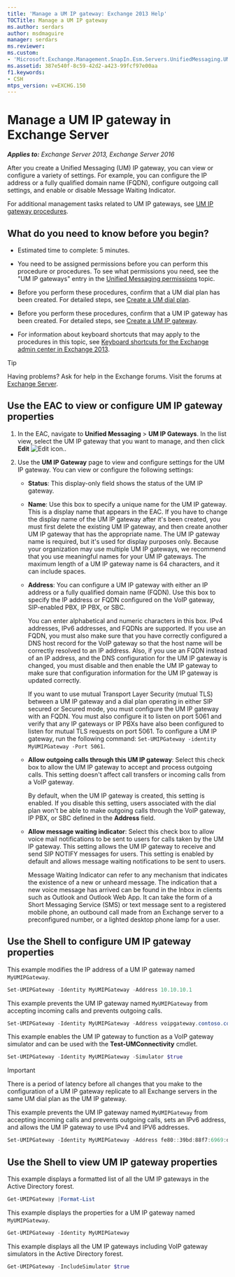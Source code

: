 ```yaml
---
title: 'Manage a UM IP gateway: Exchange 2013 Help'
TOCTitle: Manage a UM IP gateway
ms.author: serdars
author: msdmaguire
manager: serdars
ms.reviewer:
ms.custom:
- 'Microsoft.Exchange.Management.SnapIn.Esm.Servers.UnifiedMessaging.UMIPGatewayGeneralPropertyPageControl'
ms.assetid: 387e540f-8c59-42d2-a423-99fcf97e00aa
f1.keywords:
- CSH
mtps_version: v=EXCHG.150
---
```


# Manage a UM IP gateway in Exchange Server

_**Applies to:** Exchange Server 2013, Exchange Server 2016_

After you create a Unified Messaging (UM) IP gateway, you can view or configure a variety of settings. For example, you can configure the IP address or a fully qualified domain name (FQDN), configure outgoing call settings, and enable or disable Message Waiting Indicator.

For additional management tasks related to UM IP gateways, see [UM IP gateway procedures](um-ip-gateway-procedures-exchange-2013-help.md).

## What do you need to know before you begin?

- Estimated time to complete: 5 minutes.

- You need to be assigned permissions before you can perform this procedure or procedures. To see what permissions you need, see the "UM IP gateways" entry in the [Unified Messaging permissions](unified-messaging-permissions-exchange-2013-help.md) topic.

- Before you perform these procedures, confirm that a UM dial plan has been created. For detailed steps, see [Create a UM dial plan](create-um-dial-plan-exchange-2013-help.md).

- Before you perform these procedures, confirm that a UM IP gateway has been created. For detailed steps, see [Create a UM IP gateway](create-um-ip-gateway-exchange-2013-help.md).

- For information about keyboard shortcuts that may apply to the procedures in this topic, see [Keyboard shortcuts for the Exchange admin center in Exchange 2013](keyboard-shortcuts-in-the-exchange-admin-center-2013-help.md).

> [!TIP]
> Having problems? Ask for help in the Exchange forums. Visit the forums at [Exchange Server](https://social.technet.microsoft.com/forums/office/home?category=exchangeserver).

## Use the EAC to view or configure UM IP gateway properties

1. In the EAC, navigate to **Unified Messaging** \> **UM IP Gateways**. In the list view, select the UM IP gateway that you want to manage, and then click **Edit** ![Edit icon.](images/ITPro_EAC_EditIcon.gif).

2. Use the **UM IP Gateway** page to view and configure settings for the UM IP gateway. You can view or configure the following settings:

   - **Status**: This display-only field shows the status of the UM IP gateway.

   - **Name**: Use this box to specify a unique name for the UM IP gateway. This is a display name that appears in the EAC. If you have to change the display name of the UM IP gateway after it's been created, you must first delete the existing UM IP gateway, and then create another UM IP gateway that has the appropriate name. The UM IP gateway name is required, but it's used for display purposes only. Because your organization may use multiple UM IP gateways, we recommend that you use meaningful names for your UM IP gateways. The maximum length of a UM IP gateway name is 64 characters, and it can include spaces.

   - **Address**: You can configure a UM IP gateway with either an IP address or a fully qualified domain name (FQDN). Use this box to specify the IP address or FQDN configured on the VoIP gateway, SIP-enabled PBX, IP PBX, or SBC.

     You can enter alphabetical and numeric characters in this box. IPv4 addresses, IPv6 addresses, and FQDNs are supported. If you use an FQDN, you must also make sure that you have correctly configured a DNS host record for the VoIP gateway so that the host name will be correctly resolved to an IP address. Also, if you use an FQDN instead of an IP address, and the DNS configuration for the UM IP gateway is changed, you must disable and then enable the UM IP gateway to make sure that configuration information for the UM IP gateway is updated correctly.

     If you want to use mutual Transport Layer Security (mutual TLS) between a UM IP gateway and a dial plan operating in either SIP secured or Secured mode, you must configure the UM IP gateway with an FQDN. You must also configure it to listen on port 5061 and verify that any IP gateways or IP PBXs have also been configured to listen for mutual TLS requests on port 5061. To configure a UM IP gateway, run the following command: `Set-UMIPGateway -identity MyUMIPGateway -Port 5061`.

   - **Allow outgoing calls through this UM IP gateway**: Select this check box to allow the UM IP gateway to accept and process outgoing calls. This setting doesn't affect call transfers or incoming calls from a VoIP gateway.

     By default, when the UM IP gateway is created, this setting is enabled. If you disable this setting, users associated with the dial plan won't be able to make outgoing calls through the VoIP gateway, IP PBX, or SBC defined in the **Address** field.

   - **Allow message waiting indicator**: Select this check box to allow voice mail notifications to be sent to users for calls taken by the UM IP gateway. This setting allows the UM IP gateway to receive and send SIP NOTIFY messages for users. This setting is enabled by default and allows message waiting notifications to be sent to users.

     Message Waiting Indicator can refer to any mechanism that indicates the existence of a new or unheard message. The indication that a new voice message has arrived can be found in the Inbox in clients such as Outlook and Outlook Web App. It can take the form of a Short Messaging Service (SMS) or text message sent to a registered mobile phone, an outbound call made from an Exchange server to a preconfigured number, or a lighted desktop phone lamp for a user.

## Use the Shell to configure UM IP gateway properties

This example modifies the IP address of a UM IP gateway named `MyUMIPGateway`.

```powershell
Set-UMIPGateway -Identity MyUMIPGateway -Address 10.10.10.1
```

This example prevents the UM IP gateway named `MyUMIPGateway` from accepting incoming calls and prevents outgoing calls.

```powershell
Set-UMIPGateway -Identity MyUMIPGateway -Address voipgateway.contoso.com -Status 2 -OutcallsAllowed $false
```

This example enables the UM IP gateway to function as a VoIP gateway simulator and can be used with the **Test-UMConnectivity** cmdlet.

```powershell
Set-UMIPGateway -Identity MyUMIPGateway -Simulator $true
```

> [!IMPORTANT]
> There is a period of latency before all changes that you make to the configuration of a UM IP gateway replicate to all Exchange servers in the same UM dial plan as the UM IP gateway.

This example prevents the UM IP gateway named `MyUMIPGateway` from accepting incoming calls and prevents outgoing calls, sets an IPv6 address, and allows the UM IP gateway to use IPv4 and IPV6 addresses.

```powershell
Set-UMIPGateway -Identity MyUMIPGateway -Address fe80::39bd:88f7:6969:d223%11 -IPAddressFamily Any -Status Disabled -OutcallsAllowed $false
```

## Use the Shell to view UM IP gateway properties

This example displays a formatted list of all the UM IP gateways in the Active Directory forest.

```powershell
Get-UMIPGateway |Format-List
```

This example displays the properties for a UM IP gateway named `MyUMIPGateway`.

```powershell
Get-UMIPGateway -Identity MyUMIPGateway
```

This example displays all the UM IP gateways including VoIP gateway simulators in the Active Directory forest.

```powershell
Get-UMIPGateway -IncludeSimulator $true
```
